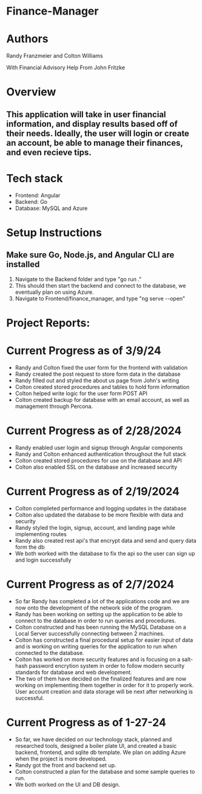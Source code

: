 # Finance-Manager

# Authors
 Randy Franzmeier and Colton Williams

 With Financial Advisory Help From John Fritzke

# Overview
## This application will take in user financial information, and display results based off of their needs. Ideally, the user will login or create an account, be able to manage their finances, and even recieve tips.

# Tech stack
 * Frontend: Angular
 * Backend: Go
 * Database: MySQL and Azure

# Setup Instructions
## Make sure Go, Node.js, and Angular CLI are installed
1. Navigate to the Backend folder and type "go run ."
2. This should then start the backend and connect to
   the database, we eventually plan on using Azure.
3. Navigate to Frontend/finance_manager, and type
   "ng serve --open"

# Project Reports:

# Current Progress as of 3/9/24
* Randy and Colton fixed the user form for the frontend with validation
* Randy created the post request to store form data in the database
* Randy filled out and styled the about us page from John's writing
* Colton created stored procedures and tables to hold form information
* Colton helped write logic for the user form POST API
* Colton created backup for database with an email account, as well
  as management through Percona.

# Current Progress as of 2/28/2024
* Randy enabled user login and signup through Angular components
* Randy and Colton enhanced authentication throughout the full stack
* Colton created stored procedures for use on the database and API
* Colton also enabled SSL on the database and increased security

# Current Progress as of 2/19/2024
*  Colton completed performance and logging updates in the database
*  Colton also updated the database to be more flexible with data and security
*  Randy styled the login, signup, account, and landing page while implementing routes
*  Randy also created rest api's that encrypt data and send and query data form the db
*  We both worked with the database to fix the api so the user can sign up and login successfully


# Current Progress as of 2/7/2024
*  So far Randy has completed a lot of the applications code and we are now onto the development of the network side of the program.
*  Randy has been working on setting up the application to be able to connect to the database in order to run queries and procedures.
*  Colton constructed and has been running the MySQL Database on a Local Server successfully connecting between 2 machines.
*  Colton has constructed a final procedural setup for easier input of data and is working on writing queries for the application to run when connected to the database.
*  Colton has worked on more security features and is focusing on a salt-hash password encrytion system in order to follow modern security standards for database and web development.
*  The two of them have decided on the finalized features and are now working on implementing them together in order for it to properly work. User account creation and data storage will be next after networking is successful.

# Current Progress as of 1-27-24
*  So far, we have decided on our technology stack, planned and researched tools, designed a boiler plate UI, and created a basic backend, frontend, and sqlite db template. We plan on adding Azure when the project is more developed.
*  Randy got the front and backend set up.
*  Colton constructed a plan for the database and some sample queries to run.
*  We both worked on the UI and DB design.




